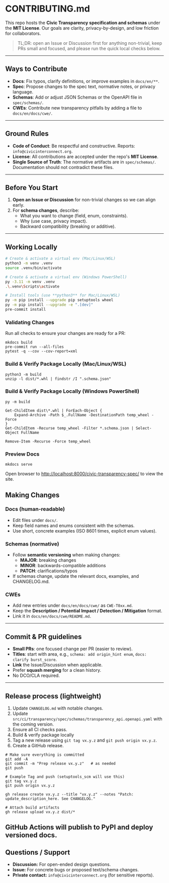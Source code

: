 # CONTRIBUTING.md

This repo hosts the **Civic Transparency specification and schemas** under the **MIT License**.
Our goals are clarity, privacy-by-design, and low friction for collaborators.

> TL;DR: open an Issue or Discussion first for anything non-trivial, keep PRs small and focused, and please run the quick local checks below.

---

## Ways to Contribute

- **Docs**: Fix typos, clarify definitions, or improve examples in `docs/en/**`.
- **Spec**: Propose changes to the spec text, normative notes, or privacy language.
- **Schemas**: Add or adjust JSON Schemas or the OpenAPI file in `spec/schemas/`.
- **CWEs**: Contribute new transparency pitfalls by adding a file to `docs/en/docs/cwe/`.

---

## Ground Rules

- **Code of Conduct**: Be respectful and constructive. Reports: `info@civicinterconnect.org`.
- **License**: All contributions are accepted under the repo's **MIT License**.
- **Single Source of Truth**: The normative artifacts are in `spec/schemas/`. Documentation should not contradict these files.

---

## Before You Start

1. **Open an Issue or Discussion** for non-trivial changes so we can align early.
2. For **schema changes**, describe:
   - What you want to change (field, enum, constraints).
   - Why (use case, privacy impact).
   - Backward compatibility (breaking or additive).

---

## Working Locally

```bash
# Create & activate a virtual env (Mac/Linux/WSL)
python3 -m venv .venv
source .venv/bin/activate

# Create & activate a virtual env (Windows PowerShell)
py -3.11 -m venv .venv
.\.venv\Scripts\activate

# Install tools (use **python3** for Mac/Linux/WSL)
py -m pip install --upgrade pip setuptools wheel
py -m pip install --upgrade -e ".[dev]"
pre-commit install
```

### Validating Changes

Run all checks to ensure your changes are ready for a PR:

```shell
mkdocs build
pre-commit run --all-files
pytest -q --cov --cov-report=xml
```

### Build & Verify Package Locally (Mac/Linux/WSL)

```shell
python3 -m build
unzip -l dist/*.whl | findstr /I ".schema.json"
```

### Build & Verify Package Locally (Windows PowerShell)

```shell
py -m build

Get-ChildItem dist\*.whl | ForEach-Object {
    Expand-Archive -Path $_.FullName -DestinationPath temp_wheel -Force
}
Get-ChildItem -Recurse temp_wheel -Filter *.schema.json | Select-Object FullName

Remove-Item -Recurse -Force temp_wheel
```

### Preview Docs

```shell
mkdocs serve
```

Open browser to <http://localhost:8000/civic-transparency-spec/> to view the site.

## Making Changes

### Docs (human-readable)

- Edit files under `docs/`.
- Keep field names and enums consistent with the schemas.
- Use short, concrete examples (ISO 8601 times, explicit enum values).

### Schemas (normative)

- Follow **semantic versioning** when making changes:
  - **MAJOR**: breaking changes
  - **MINOR**: backwards-compatible additions
  - **PATCH**: clarifications/typos
- If schemas change, update the relevant docs, examples, and CHANGELOG.md.

### CWEs

- Add new entries under `docs/en/docs/cwe/` as `CWE-T0xx.md`.
- Keep the **Description / Potential Impact / Detection / Mitigation** format.
- Link it in `docs/en/docs/cwe/README.md`.

---

## Commit & PR guidelines

- **Small PRs**: one focused change per PR (easier to review).
- **Titles**: start with area, e.g., `schema: add origin_hint enum`, `docs: clarify burst_score`.
- **Link** the Issue/Discussion when applicable.
- Prefer **squash merging** for a clean history.
- No DCO/CLA required.

---

## Release process (lightweight)

1. Update `CHANGELOG.md` with notable changes.
2. Update `src/ci/transparency/spec/schemas/transparency_api.openapi.yaml` with the coming version.
3. Ensure all CI checks pass.
4. Build & verify package locally
5. Tag a new release using `git tag vx.y.z` and `git push origin vx.y.z`.
6. Create a GitHub release.

```shell
# Make sure everything is committed
git add -A
git commit -m "Prep release vx.y.z"   # as needed
git push

# Example Tag and push (setuptools_scm will use this)
git tag vx.y.z
git push origin vx.y.z

gh release create vx.y.z --title "vx.y.z" --notes "Patch: update_description_here. See CHANGELOG."

# Attach build artifacts
gh release upload vx.y.z dist/*
```

## GitHub Actions will publish to PyPI and deploy versioned docs.

## Questions / Support

- **Discussion:** For open-ended design questions.
- **Issue:** For concrete bugs or proposed text/schema changes.
- **Private contact:** `info@civicinterconnect.org` (for sensitive reports).
